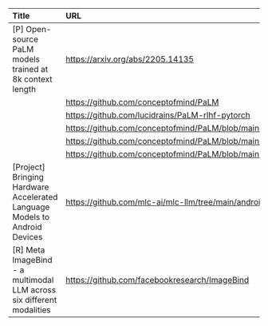 | Title                                                                      | URL                                                                  |   Score | Date                |
|:---------------------------------------------------------------------------|:---------------------------------------------------------------------|--------:|:--------------------|
| [P] Open-source PaLM models trained at 8k context length                   | https://arxiv.org/abs/2205.14135                                     |     272 | 2023-05-08 16:57:04 |
|                                                                            | https://github.com/conceptofmind/PaLM                                |         |                     |
|                                                                            | https://github.com/lucidrains/PaLM-rlhf-pytorch                      |         |                     |
|                                                                            | https://github.com/conceptofmind/PaLM/blob/main/build_dataset.py     |         |                     |
|                                                                            | https://github.com/conceptofmind/PaLM/blob/main/train_distributed.py |         |                     |
|                                                                            | https://github.com/conceptofmind/PaLM/blob/main/inference.py         |         |                     |
| [Project] Bringing Hardware Accelerated Language Models to Android Devices | https://github.com/mlc-ai/mlc-llm/tree/main/android                  |     108 | 2023-05-09 14:49:42 |
| [R] Meta ImageBind - a multimodal LLM across six different modalities      | https://github.com/facebookresearch/ImageBind                        |     100 | 2023-05-09 18:17:27 |